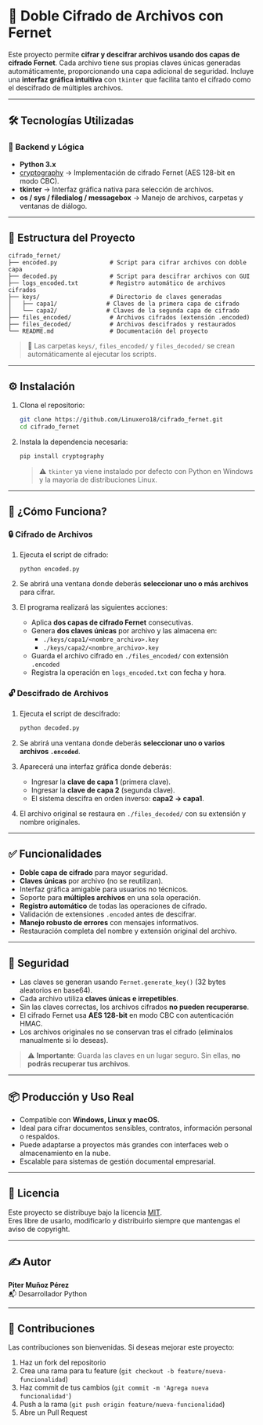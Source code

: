 # 🔐 Doble Cifrado de Archivos con Fernet

Este proyecto permite **cifrar y descifrar archivos usando dos capas de cifrado Fernet**. Cada archivo tiene sus propias claves únicas generadas automáticamente, proporcionando una capa adicional de seguridad. Incluye una **interfaz gráfica intuitiva** con `tkinter` que facilita tanto el cifrado como el descifrado de múltiples archivos.

---

## 🛠️ Tecnologías Utilizadas

### 🧠 Backend y Lógica
- **Python 3.x**
- [cryptography](https://cryptography.io/en/latest/) → Implementación de cifrado Fernet (AES 128-bit en modo CBC).
- **tkinter** → Interfaz gráfica nativa para selección de archivos.
- **os / sys / filedialog / messagebox** → Manejo de archivos, carpetas y ventanas de diálogo.

---

## 📂 Estructura del Proyecto

```
cifrado_fernet/
├── encoded.py               # Script para cifrar archivos con doble capa
├── decoded.py               # Script para descifrar archivos con GUI
├── logs_encoded.txt         # Registro automático de archivos cifrados
├── keys/                    # Directorio de claves generadas
│   ├── capa1/              # Claves de la primera capa de cifrado
│   └── capa2/              # Claves de la segunda capa de cifrado
├── files_encoded/           # Archivos cifrados (extensión .encoded)
├── files_decoded/           # Archivos descifrados y restaurados
└── README.md                # Documentación del proyecto
```

> 📝 Las carpetas `keys/`, `files_encoded/` y `files_decoded/` se crean automáticamente al ejecutar los scripts.

---

## ⚙️ Instalación

1. Clona el repositorio:
   ```bash
   git clone https://github.com/Linuxero18/cifrado_fernet.git
   cd cifrado_fernet
   ```

2. Instala la dependencia necesaria:
   ```bash
   pip install cryptography
   ```

   > ⚠️ `tkinter` ya viene instalado por defecto con Python en Windows y la mayoría de distribuciones Linux.

---

## 🚀 ¿Cómo Funciona?

### 🔒 **Cifrado de Archivos**

1. Ejecuta el script de cifrado:
   ```bash
   python encoded.py
   ```

2. Se abrirá una ventana donde deberás **seleccionar uno o más archivos** para cifrar.

3. El programa realizará las siguientes acciones:
   - Aplica **dos capas de cifrado Fernet** consecutivas.
   - Genera **dos claves únicas** por archivo y las almacena en:
     - `./keys/capa1/<nombre_archivo>.key`
     - `./keys/capa2/<nombre_archivo>.key`
   - Guarda el archivo cifrado en `./files_encoded/` con extensión `.encoded`
   - Registra la operación en `logs_encoded.txt` con fecha y hora.

### 🔓 **Descifrado de Archivos**

1. Ejecuta el script de descifrado:
   ```bash
   python decoded.py
   ```

2. Se abrirá una ventana donde deberás **seleccionar uno o varios archivos `.encoded`**.

3. Aparecerá una interfaz gráfica donde deberás:
   - Ingresar la **clave de capa 1** (primera clave).
   - Ingresar la **clave de capa 2** (segunda clave).
   - El sistema descifra en orden inverso: **capa2 → capa1**.

4. El archivo original se restaura en `./files_decoded/` con su extensión y nombre originales.

---

## ✅ Funcionalidades

- **Doble capa de cifrado** para mayor seguridad.
- **Claves únicas** por archivo (no se reutilizan).
- Interfaz gráfica amigable para usuarios no técnicos.
- Soporte para **múltiples archivos** en una sola operación.
- **Registro automático** de todas las operaciones de cifrado.
- Validación de extensiones `.encoded` antes de descifrar.
- **Manejo robusto de errores** con mensajes informativos.
- Restauración completa del nombre y extensión original del archivo.

---

## 🔐 Seguridad

- Las claves se generan usando `Fernet.generate_key()` (32 bytes aleatorios en base64).
- Cada archivo utiliza **claves únicas e irrepetibles**.
- Sin las claves correctas, los archivos cifrados **no pueden recuperarse**.
- El cifrado Fernet usa **AES 128-bit** en modo CBC con autenticación HMAC.
- Los archivos originales no se conservan tras el cifrado (elimínalos manualmente si lo deseas).

> ⚠️ **Importante**: Guarda las claves en un lugar seguro. Sin ellas, **no podrás recuperar tus archivos**.

---

## 📦 Producción y Uso Real

- Compatible con **Windows, Linux y macOS**.
- Ideal para cifrar documentos sensibles, contratos, información personal o respaldos.
- Puede adaptarse a proyectos más grandes con interfaces web o almacenamiento en la nube.
- Escalable para sistemas de gestión documental empresarial.

---

## 📜 Licencia

Este proyecto se distribuye bajo la licencia [MIT](./LICENSE).  
Eres libre de usarlo, modificarlo y distribuirlo siempre que mantengas el aviso de copyright.

---

## ✍️ Autor

**Piter Muñoz Pérez**  
📬 Desarrollador Python

---

## 🤝 Contribuciones

Las contribuciones son bienvenidas. Si deseas mejorar este proyecto:
1. Haz un fork del repositorio
2. Crea una rama para tu feature (`git checkout -b feature/nueva-funcionalidad`)
3. Haz commit de tus cambios (`git commit -m 'Agrega nueva funcionalidad'`)
4. Push a la rama (`git push origin feature/nueva-funcionalidad`)
5. Abre un Pull Request
